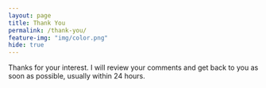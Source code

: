 ```yaml
---
layout: page
title: Thank You
permalink: /thank-you/
feature-img: "img/color.png"
hide: true
---
```


Thanks for your interest. I will review your comments and get back to you as soon as possible, usually within 24 hours.
